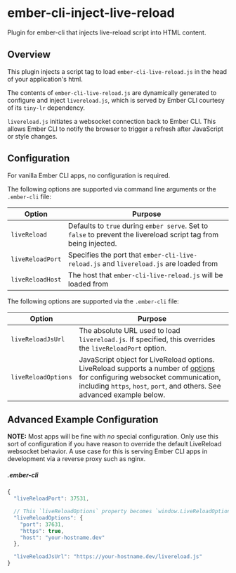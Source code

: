 # ember-cli-inject-live-reload

Plugin for ember-cli that injects live-reload script into HTML content.

## Overview

This plugin injects a script tag to load `ember-cli-live-reload.js` in the head of your application's html.

The contents of `ember-cli-live-reload.js` are dynamically generated to configure and inject `livereload.js`, which is served by Ember CLI courtesy of its `tiny-lr` dependency.

`livereload.js` initiates a websocket connection back to Ember CLI. This allows Ember CLI to notify the browser to trigger a refresh after JavaScript or style changes.

## Configuration

For vanilla Ember CLI apps, no configuration is required.

The following options are supported via command line arguments or the `.ember-cli` file:

|Option|Purpose|
|------|-------|
| `liveReload` | Defaults to `true` during `ember serve`. Set to `false` to prevent the livereload script tag from being injected. |
| `liveReloadPort` | Specifies the port that `ember-cli-live-reload.js` and `livereload.js` are loaded from  |
| `liveReloadHost` | The host that `ember-cli-live-reload.js` will be loaded from |

The following options are supported via the `.ember-cli` file:

|Option|Purpose|
|------|-------|
| `liveReloadJsUrl` | The absolute URL used to load `livereload.js`. If specified, this overrides the `liveReloadPort` option.  |
| `liveReloadOptions` | JavaScript object for LiveReload options. LiveReload supports a number of [options](https://github.com/livereload/livereload-js#options) for configuring websocket communication, including `https`, `host`, `port`, and others. See advanced example below. |

## Advanced Example Configuration

**NOTE:** Most apps will be fine with _no_ special configuration. Only use this sort of configuration if you have reason to override the default LiveReload websocket behavior. A use case for this is serving Ember CLI apps in development via a reverse proxy such as nginx.

##### .ember-cli

```javascript
{
  "liveReloadPort": 37531,

  // This `liveReloadOptions` property becomes `window.LiveReloadOptions`
  "liveReloadOptions": {
    "port": 37631,
    "https": true,
    "host": "your-hostname.dev"
  },

  "liveReloadJsUrl": "https://your-hostname.dev/livereload.js"
}
```
